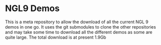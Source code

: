 # NGL9 Demos

This is a meta repository to allow the download of all the current NGL 9 demos in one go. It uses the git submodules to clone the other repositories and may take some time to download all the different demos as some are quite large. The total download is at present 1.9Gb



